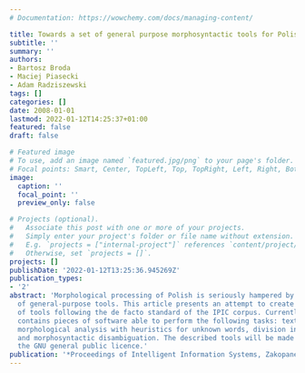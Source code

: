 ```yaml
---
# Documentation: https://wowchemy.com/docs/managing-content/

title: Towards a set of general purpose morphosyntactic tools for Polish
subtitle: ''
summary: ''
authors:
- Bartosz Broda
- Maciej Piasecki
- Adam Radziszewski
tags: []
categories: []
date: 2008-01-01
lastmod: 2022-01-12T14:25:37+01:00
featured: false
draft: false

# Featured image
# To use, add an image named `featured.jpg/png` to your page's folder.
# Focal points: Smart, Center, TopLeft, Top, TopRight, Left, Right, BottomLeft, Bottom, BottomRight.
image:
  caption: ''
  focal_point: ''
  preview_only: false

# Projects (optional).
#   Associate this post with one or more of your projects.
#   Simply enter your project's folder or file name without extension.
#   E.g. `projects = ["internal-project"]` references `content/project/deep-learning/index.md`.
#   Otherwise, set `projects = []`.
projects: []
publishDate: '2022-01-12T13:25:36.945269Z'
publication_types:
- '2'
abstract: 'Morphological processing of Polish is seriously hampered by the poor availability
  of general-purpose tools. This article presents an attempt to create such a set
  of tools following the de facto standard of the IPIC corpus. Currently, the package
  contains pieces of software able to perform the following tasks: text tokenisation,
  morphological analysis with heuristics for unknown words, division into sentences
  and morphosyntactic disambiguation. The described tools will be made available under
  the GNU general public licence.'
publication: '*Proceedings of Intelligent Information Systems, Zakopane, Poland*'
---
```

